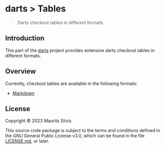 # darts > Tables

> Darts checkout tables in different formats

## Introduction

This part of the [darts](https://github.com/mauritssilvis/darts) project provides extensive darts checkout tables in different formats.

## Overview

Currently, checkout tables are available in the following formats:

- [Markdown](md-darts-tables)

## License

Copyright © 2023 Maurits Silvis

This source code package is subject to the terms and conditions defined in the GNU General Public License v3.0, which can be found in the file [LICENSE.md](../LICENSE.md), or later.
